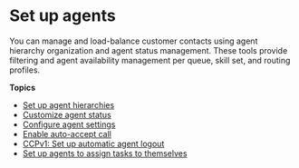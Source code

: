 # Set up agents<a name="connect-agents"></a>

You can manage and load\-balance customer contacts using agent hierarchy organization and agent status management\. These tools provide filtering and agent availability management per queue, skill set, and routing profiles\.

**Topics**
+ [Set up agent hierarchies](agent-hierarchy.md)
+ [Customize agent status](agent-custom.md)
+ [Configure agent settings](configure-agents.md)
+ [Enable auto\-accept call](enable-auto-accept.md)
+ [CCPv1: Set up automatic agent logout](automatic-logout.md)
+ [Set up agents to assign tasks to themselves](setup-agents-assign-tasks-themselves.md)